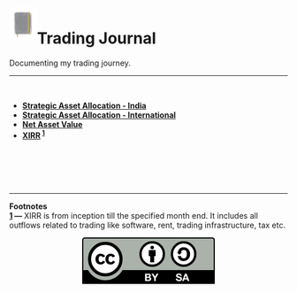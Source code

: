 <img align='left' alt='Journal Logo' src='./files/journal_logo.svg' width='10%'>

# Trading Journal
Documenting my trading journey.

---

<br/>

* **[Strategic Asset Allocation - India](./strategic_asset_allocation-india.md)**
* **[Strategic Asset Allocation - International](./strategic_asset_allocation-international.md)**
* **[Net Asset Value](https://github.com/ayandossdotnet/trading_journal/blob/main/nav_data.csv)**
* **[XIRR](https://github.com/ayandossdotnet/trading_journal/blob/main/xirr_inception_to_month_end.csv)<sup id="a1"> [1](#xirr)</sup>**

<br/>
<br/>
<br/>
<br/>

---
**Footnotes**  
<b id="xirr">[1](#a1) — </b> XIRR is from inception till the specified month end. It includes all outflows related to trading like software, rent, trading infrastructure, tax etc.

<p align="center"><img src="./files/cc-by-sa.svg"/)</p>
